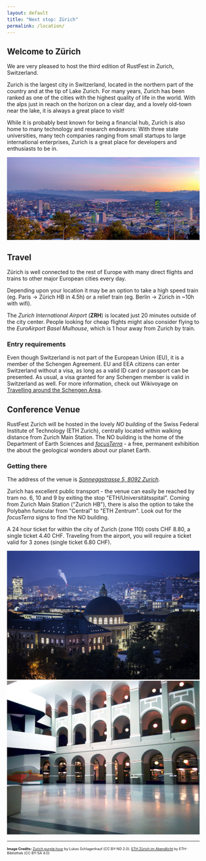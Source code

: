 ```yaml
---
layout: default
title: "Next stop: Zürich"
permalink: /location/
---
```


<div class="backdrop" style="background: url(/assets/zurich/zurich-panorama.jpg) 50% 40%; padding: 0; margin-bottom: 1em;">
  <div class="popout">
    <section>
      <h1>Welcome to Zürich</h1>
      <p>We are very pleased to host the third edition of RustFest in Zurich, Switzerland.</p>
    </section>
  </div>
</div>

<section>
<p>
Zurich is the largest city in Switzerland, located in the northern part of the country and at the tip of Lake Zurich.
For many years, Zurich has been ranked as one of the cities with the highest quality of life in the world.
With the alps just in reach on the horizon on a clear day, and a lovely old-town near the lake, it is always a great place to visit!</p>

<p>
While it is probably best known for being a financial hub, Zurich is also home to many technology and research endeavors:
With three state universities, many tech companies ranging from small startups to large international enterprises, Zurich is a great place for developers and enthusiasts to be in.
</p>
</section>

<section class="img-grid">
  <img src="/assets/zurich/zurich-panorama.jpg" alt="Zurich purple hour (panorama shot)">
</section>

<section markdown="1">

## Travel

Zürich is well connected to the rest of Europe with many direct flights and trains to other major European cities every day.

Depending upon your location it may be an option to take a high speed train (eg. Paris -> Zürich HB in 4.5h) or a relief train (eg. Berlin -> Zürich in ~10h with wifi).

The *Zurich International Airport* (**ZRH**) is located just 20 minutes outside of the city center.
People looking for cheap flights might also consider flying to the *EuroAirport Basel Mulhouse*, which is 1 hour away from Zurich by train.

### Entry requirements

Even though Switzerland is not part of the European Union (EU), it is a member of the Schengen Agreement. EU and EEA citizens can enter Switzerland without a visa, as long as a valid ID card or passport can be presented. As usual, a visa granted for any Schengen member is valid in Switzerland as well. For more information, check out Wikivoyage on [Travelling around the Schengen Area](https://en.m.wikivoyage.org/wiki/Travelling_around_the_Schengen_Area).

</section>

<section markdown="1">

## Conference Venue

RustFest Zurich will be hosted in the lovely *NO building* of the Swiss Federal Institute of Technology (ETH Zurich), centrally located within walking distance from Zurich Main Station. The NO building is the home of the Department of Earth Sciences and *[focusTerra](https://www.erdw.ethz.ch/en/news-events/focusterra.html)* - a free, permanent exhibition the about the geological wonders about our planet Earth.

### Getting there

The address of the venue is *[Sonneggstrasse 5, 8092 Zurich](https://goo.gl/maps/K5Zb1P8ARdE2)*.

Zurich has excellent public transport - the venue can easily be reached by tram no. 6, 10 and 9 by exiting the stop "ETH/Universitätsspital". Coming from Zurich Main Station ("Zurich HB"), there is also the option to take the Polybahn funicular from "Central" to "ETH Zentrum". Look out for the *focusTerra* signs to find the NO building.

A 24 hour ticket for within the city of Zurich (zone 110) costs CHF 8.80, a single ticket 4.40 CHF. Traveling from the airport, you will require a ticket valid for 3 zones (single ticket 6.80 CHF).
</section>

<section class="img-grid">
  <div>
    <img src="/assets/zurich/eth-mainbuilding.jpg" alt="Main building of ETH by night">
    <img src="/assets/zurich/venue-inside.jpg" alt="Foyer of the NO building">
  </div>
</section>

<hr>

<section style="font-size: 0.65em">
    <p><strong>Image Credits:</strong> <a href="https://www.flickr.com/photos/lschlagenhauf/30615001992/in/album-72157664912678546/">Zurich purple hour</a> by 
Lukas Schlagenhauf (CC BY-ND 2.0). <a href="https://commons.wikimedia.org/wiki/File:ETH_Z%C3%BCrich_im_Abendlicht.jpg">ETH Zürich im Abendlicht</a> by ETH-Bibliothek (CC BY-SA 4.0)
</p>
</section>
